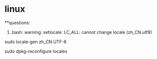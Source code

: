 # linux
**questions:
1. bash: warning: setlocale: LC_ALL: cannot change locale (zh_CN.utf8)

sudo locale-gen zh_CN.UTF-8

sudo dpkg-reconfigure locales

